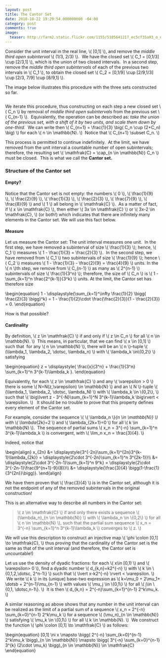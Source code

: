 ```yaml
---
layout: post
title: The Cantor Set
date: 2010-10-22 19:29:54.000000000 -04:00
category: post
comments: true
image:
  teaser: http://farm2.static.flickr.com/1155/5105641217_ec5cf35a93_o_d.jpg
---
```


Consider the unit interval in the real line, <span>\\( [0,1] \\)</span>, and remove the *middle third open subinterval* <span>\\( (1/3, 2/3) \\)</span>.  We have the closed set <span>\\( C_1 = [0,1/3] \cup [2/3,1] \\)</span>, which is the union of two closed intervals.  In a second step, remove the *middle third open subintervals* of each of the previous two intervals in <span>\\( C_1 \\)</span>, to obtain the closed set <span>\\( C_2 = [0,1/9] \cup [2/9,1/3] \cup [2/3, 7/9] \cup [8/9,1] \\)</span>.

The image below illustrates this procedure with the three sets constructed so far.

<p style="margin-left:auto; margin-right:auto;"><img title="Three steps into the Cantor set" src="http://farm2.static.flickr.com/1155/5105641217_ec5cf35a93_o_d.jpg" alt="" /></p>

We iterate this procedure, thus constructing on each step a new closed set <span>\\( C_n \\)</span> by removal of *middle third open subintervals* from the previous set <span>\\( C_{n-1} \\)</span>.  Equivalently, the operation can be described as: *take the union of the previous set, with a shift of it by two units, and scale them down by one-third.*  We can write then <span>\\( C_{n+1} = \frac{1}{3} \big( C_n \cup (2+C_n) \big) \\)</span> for each <span>\\( n \in \mathbb{N}. \\)</span>  Notice that <span>\\( C_{n+1} \subset C_n. \\)</span>

This process is permitted to continue indefinitely.  At the limit, we have removed from the unit interval a countable number of open subintervals; therefore, the resulting set <span>\\( \mathfrak{C} = \cap_{n \in \mathbb{N}} C_n \\)</span> must be closed.  This is what we call the **Cantor set.**

### Structure of the Cantor set

#### Empty?

Notice that the Cantor set is not empty: the numbers <span>\\( 0 \\)</span>, <span>\\( \frac{1}{9} \\)</span>, <span>\\( \frac{2}{9} \\)</span>, <span>\\( \frac{1}{3} \\)</span>, <span>\\( \frac{2}{3} \\)</span>, <span>\\( \frac{7}{9} \\)</span>, <span>\\( \frac{8}{9} \\)</span> and <span>\\( 1 \\)</span> all belong in <span>\\( \mathfrak{C} \\)</span>.  As a matter of fact, if <span>\\( x \in \mathfrak{C} \\)</span>, then either <span>\\( 3x \in \mathfrak{C} \\)</span> or <span>\\( 3x-2 \in \mathfrak{C}, \\)</span> (or both!) which indicates that there are infinitely many elements in the Cantor set.  We will use this fact below.

#### Measure

Let us measure the Cantor set: The unit interval measures one unit.  In the first step, we have removed a subinterval of size <span>\\( \frac{1}{3} \\)</span>; hence, <span>\\( C_1 \\)</span> measures <span>\\( 1 - \frac{1}{3} = \frac{2}{3} \\)</span>.  In the second step, we have removed from <span>\\( C_1 \\)</span> two subintervals of size <span>\\( \frac{1}{9} \\)</span>; hence <span>\\( C_2 \\)</span> measures <span>\\( 1 - \frac{1}{3} - \frac{2}{9} = \frac{4}{9} \\)</span> units. In the <span>\\( n \\)</span>th step, we remove from <span>\\( C_{n-1} \\)</span> as many as <span>\\( 2^{n-1} \\)</span> subintervals of size <span>\\( \frac{1}{3^n} \\)</span>; therefore, the size of <span>\\( C_n \\)</span> is <span>\\( 1 - \sum_{k=1}^n \frac{2^{k-1}}{3^k} \\)</span> units.  At the limit, the Cantor set has therefore size

<div>
\begin{equation}
 1 - \displaystyle{\sum_{k=1}^\infty \frac{1}{2} \bigg( \frac{2}{3} \bigg)^k} = 1 - \frac{1}{2}\cdot \frac{\frac{2}{3}}{1 - \frac{2}{3}} = 0. 
 \end{equation}
</div>

How is that possible?

#### Cardinality

By definition, <span>\\( z \in \mathfrak{C} \\)</span> if and only if <span>\\( z \in C_n \\)</span> for all <span>\\( n \in \mathbb{N}. \\)</span>  This means, in particular, that we can find <span>\\( x \in [0,1] \\)</span> such that  for any <span>\\( n \in \mathbb{N} \\)</span>, there will be an <span>\\( n \\)</span>–tuple <span>\\( (\lambda_1, \lambda_2, \dotsc, \lambda_n) \\)</span> with <span>\\( \lambda_k \in\\{0,2\\} \\)</span> satisfying

<div>
\begin{equation}
 z = \displaystyle{ \frac{x}{3^n} + \frac{1}{3^n} \sum_{k=1}^n 3^{k-1}\lambda_k }. 
 \end{equation}
</div>

Equivalently, for each <span>\\( z \in \mathfrak{C} \\)</span> and any <span>\\( \varepsilon > 0 \\)</span> there is some <span>\\( N=N(z,\varepsilon) \in \mathbb{N} \\)</span> and an <span>\\( N \\)</span>-tuple <span>\\( (\lambda_1, \lambda_2, \dotsc, \lambda_N) \\)</span> with <span>\\( \lambda_k \in \\{0,2\\}, \\)</span> such that <span>\\( \big\lvert z - 3^{-N}\sum_{k=1}^N 3^{k-1}\lambda_k \big\rvert < \varepsilon. \\)</span>   It should be no trouble to prove that this property defines every element of the Cantor set.

For example, consider the sequence <span>\\( \\{ \lambda_n \\}_{n \in \mathbb{N}} \\)</span> with <span>\\( \lambda_{2k}=2 \\)</span> and <span>\\( \lambda_{2k+1}=0 \\)</span> for all <span>\\( k \in \mathbb{N} \\)</span>.  The sequence of partial sums <span>\\( x_n = 3^{-n} \sum_{k=1}^n 3^{k-1}\lambda_k \\)</span> is convergent, with <span>\\( \lim_n x_n = \frac{3}{4}. \\)</span>

Indeed, notice that

<div>
\begin{align} 
x_{2n} &= \displaystyle{3^{-2n}\sum_{k=1}^{2n}3^{k-1}\lambda_{2k}} = \displaystyle{2\cdot 3^{-2n}\sum_{k=1}^n 3^{2k-1}}\\
&= \displaystyle{2\cdot 3^{-2n-1}\sum_{k=1}^n 9^k} = \displaystyle{2\cdot 3^{-2n-1}\frac{9^{n+1}-9}{8}}\\
&= \displaystyle{\frac{3}{4} \bigg(1-\frac{1}{3^{2n}}\bigg)}.
\end{align}
</div>

We have them proven that <span>\\( \frac{3}{4} \\)</span> is in the Cantor set, although it is not the endpoint of any of the removed subintervals in the original construction!

This is an alternative way to describe all numbers in the Cantor set:

> \\( z \in \mathfrak{C} \\) if and only there exists a sequence \\( (\lambda\_n)\_{n \in \mathbb{N}} \\) with \\( \lambda_n \in \\{0,2\\} \\) for all \\( n \in \mathbb{N} \\), such that the partial sum sequence \\( x\_n = 3^{-n} \sum\_{k=1}^n 3^{k-1}\lambda_k \\) converges to \\( z. \\)

We will use this description to construct an injective map <span>\\( \phi \colon [0,1] \to \mathfrak{C}, \\)</span> thus proving that the cardinality of the Cantor set is the same as that of the unit interval (and therefore, the Cantor set is uncountable!)

Let us use the density of dyadic fractions: for each <span>\\( x\in [0,1) \\)</span> and <span>\\( \varepsilon> 0 \\)</span>, find a dyadic number <span>\\( d_{k,n}=k2^{-n} \\)</span> with <span>\\( k \in \\{0,1,2,\dotsc, 2^n-1\\} \\)</span> such that <span>\\( \lvert x-k2^{-n} \rvert < \varepsilon. \\)</span>  We write <span>\\( k \\)</span> in its (unique) base-two expression as <span>\\( k=\mu_0 + 2\mu_1+ \dotsb + 2^{n-1}\mu_{n-1} \\)</span> with values <span>\\( \mu_j \in \\{0,1\\} \\)</span> for all <span>\\( j\in \\{0,1, \dotsc,n-1\\}. \\)</span>  It is then <span>\\( d\_{k,n} = 2^{-n}\sum\_{k=1}^{n-1} 2^k\mu\_k. \\)</span>

A similar reasoning as above shows that any number in the unit interval can be realized as the limit of a partial sum of a sequence <span>\\( x_n = 2^{-n} \sum_{k=0}^{n-1} 2^k\mu_k \\)</span> for a sequence <span>\\( (\mu_n)_{n \in \mathbb{N}} \\)</span> satisfying <span>\\( \mu_k \in \\{0,1\\} \\)</span> for all <span>\\( k \in \mathbb{N}. \\)</span>  We construct the function <span>\\( \phi \colon [0,1] \to \mathfrak{C} \\)</span> as follows:

<div>
\begin{equation}
 [0,1] \ni x \mapsto \bigg( 2^{-n} \sum_{k=0}^{n-1} 2^k\mu_k \bigg)_{n \in \mathbb{N}} \mapsto \bigg( 3^{-n} \sum_{k=0}^{n-1} 3^{k} (2\cdot \mu_k) \bigg)_{n \in \mathbb{N}} \in \mathfrak{C}
 \end{equation}
</div>
